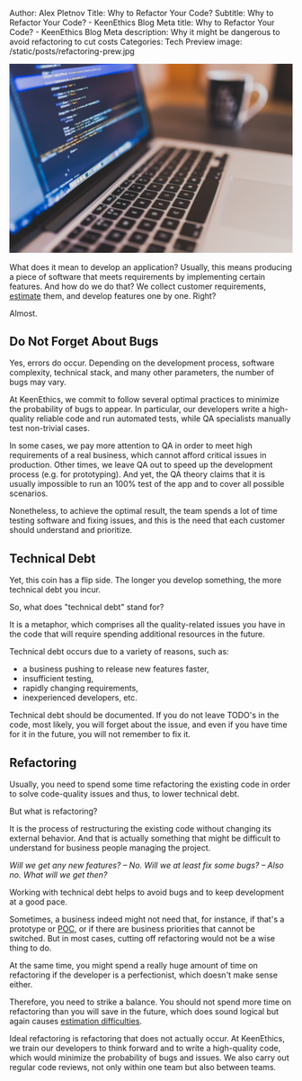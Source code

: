 Author: Alex Pletnov
Title: Why to Refactor Your Code?
Subtitle: Why to Refactor Your Code? - KeenEthics Blog
Meta title: Why to Refactor Your Code? - KeenEthics Blog
Meta description: Why it might be dangerous to avoid refactoring to cut costs
Categories: Tech
Preview image: /static/posts/refactoring-prew.jpg

![Code Refactoring](/static/posts/refactoring.jpg)

What does it mean to develop an application? Usually, this means producing a piece of software that meets requirements by implementing certain features. And how do we do that? We collect customer requirements, [estimate](/blog/1554420300000-estimates) them, and develop features one by one. Right?

Almost.

## Do Not Forget About Bugs

Yes, errors do occur. Depending on the development process, software complexity, technical stack, and many other parameters, the number of bugs may vary.

At KeenEthics, we commit to follow several optimal practices to minimize the probability of bugs to appear. In particular, our developers write a high-quality reliable code and run automated tests, while QA specialists manually test non-trivial cases.

In some cases, we pay more attention to QA in order to meet high requirements of a real business, which cannot afford critical issues in production. Other times, we leave QA out to speed up the development process (e.g. for prototyping). And yet, the QA theory claims that it is usually impossible to run an 100% test of the app and to cover all possible scenarios.

Nonetheless, to achieve the optimal result, the team spends a lot of time testing software and fixing issues, and this is the need that each customer should understand and prioritize.

## Technical Debt

Yet, this coin has a flip side. The longer you develop something, the more technical debt you incur.

So, what does "technical debt" stand for? 

It is a metaphor, which comprises all the quality-related issues you have in the code that will require spending additional resources in the future.

Technical debt occurs due to a variety of reasons, such as:

- a business pushing to release new features faster,
- insufficient testing,
- rapidly changing requirements,
- inexperienced developers, etc.

Technical debt should be documented. If you do not leave TODO's in the code, most likely, you will forget about the issue, and even if you have time for it in the future, you will not remember to fix it.

## Refactoring

Usually, you need to spend some time refactoring the existing code in order to solve code-quality issues and thus, to lower technical debt.

But what is refactoring? 

It is the process of restructuring the existing code without changing its external behavior. And that is actually something that might be difficult to understand for business people managing the project. 

*Will we get any new features? – No.*
*Will we at least fix some bugs? – Also no.*
*What will we get then?*

Working with technical debt helps to avoid bugs and to keep development at a good pace.

Sometimes, a business indeed might not need that, for instance, if that's a prototype or [POC](/services-proof), or if there are business priorities that cannot be switched. But in most cases, cutting off refactoring would not be a wise thing to do.

At the same time, you might spend a really huge amount of time on refactoring if the developer is a perfectionist, which doesn't make sense either. 

Therefore, you need to strike a balance. You should not spend more time on refactoring than you will save in the future, which does sound logical but again causes [estimation difficulties](/blog/1554420300000-estimates).

Ideal refactoring is refactoring that does not actually occur. At KeenEthics, we train our developers to think forward and to write a high-quality code, which would minimize the probability of bugs and issues. We also carry out regular code reviews, not only within one team but also between teams.
